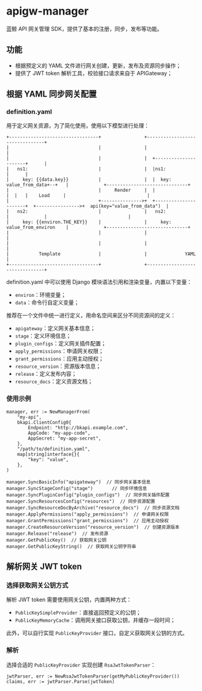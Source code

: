 # apigw-manager

蓝鲸 API 网关管理 SDK，提供了基本的注册，同步，发布等功能。

## 功能

- 根据预定义的 YAML 文件进行网关创建，更新，发布及资源同步操作；
- 提供了 JWT token 解析工具，校验接口请求来自于 APIGateway；

## 根据 YAML 同步网关配置
### definition.yaml
用于定义网关资源，为了简化使用，使用以下模型进行处理：

```
+---------------------------------+                +--------------------------------+
|                                 |                |                                |
|                                 |                |  +----------------------+      |
|   ns1:                          |                |  |ns1:                  |      |
|     key: {{data.key}}           |                |  |  key: value_from_data+--+   |             +------------------------------+
|                                 |     Render     |  |                      |  |   |    Load     |                              |
|                                 +--------------->+  +----------------------+  +---------------->+  api(key="value_from_data")  |
|   ns2:                          |                |   ns2:                         |             |                              |
|     key: {{environ.THE_KEY}}    |                |     key: value_from_environ    |             +------------------------------+
|                                 |                |                                |
|                                 |                |                                |
|           Template              |                |              YAML              |
+---------------------------------+                +--------------------------------+
```

definition.yaml 中可以使用 Django 模块语法引用和渲染变量，内置以下变量：
- `environ`：环境变量；
- `data`：命令行自定义变量；

推荐在一个文件中统一进行定义，用命名空间来区分不同资源间的定义：
- `apigateway`：定义网关基本信息；
- `stage`：定义环境信息；
- `plugin_configs`：定义网关插件配置；
- `apply_permissions`：申请网关权限；
- `grant_permissions`：应用主动授权；
- `resource_version`：资源版本信息；
- `release`：定义发布内容；
- `resource_docs`：定义资源文档；

### 使用示例

```golang
manager, err := NewManagerFrom(
    "my-api",
    bkapi.ClientConfig0{
        Endpoint: "http://bkapi.example.com",
        AppCode: "my-app-code",
        AppSecret: "my-app-secret",
    },
    "/path/to/definition.yaml",
    map[string]interface{}{
        "key": "value",
    },
)

manager.SyncBasicInfo("apigateway")  // 同步网关基本信息
manager.SyncStageConfig("stage")       // 同步环境信息
manager.SyncPluginConfig("plugin_configs")  // 同步网关插件配置
manager.SyncResourcesConfig("resources")  // 同步资源配置
manager.SyncResourceDocByArchive("resource_docs")  // 同步资源文档
manager.ApplyPermissions("apply_permissions")  // 申请网关权限
manager.GrantPermissions("grant_permissions")  // 应用主动授权
manager.CreateResourceVersion("resource_version")  // 创建资源版本
manager.Release("release")  // 发布资源
manager.GetPublicKey()  // 获取网关公钥
manager.GetPublicKeyString()  // 获取网关公钥字符串
```

## 解析网关 JWT token
### 选择获取网关公钥方式
解析 JWT token 需要使用网关公钥，内置两种方式：

- `PublicKeySimpleProvider`：直接返回预定义的公钥；
- `PublicKeyMemoryCache`：调用网关接口获取公钥，并缓存一段时间；

此外，可以自行实现 `PublicKeyProvider` 接口，自定义获取网关公钥的方式。

### 解析
选择合适的 `PublicKeyProvider` 实现创建 `RsaJwtTokenParser`：
```golang
jwtParser, err := NewRsaJwtTokenParser(getMyPublicKeyProvider())
claims, err := jwtParser.Parse(jwtToken)
```